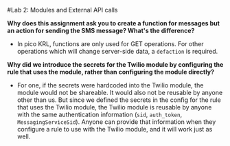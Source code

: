 #Lab 2: Modules and External API calls

**Why does this assignment ask you to create a function for messages but an action for sending the SMS message? What's the difference?**
* In pico KRL, functions are only used for GET operations.  For other operations which will change server-side data, a `defaction` is required.

**Why did we introduce the secrets for the Twilio module by configuring the rule that uses the module, rather than configuring the module directly?**
* For one, if the secrets were hardcoded into the Twilio module, the module would not be shareable.  It would also not be reusable by anyone other than us.  But since we defined the secrets in the config for the rule that uses the Twilio module, the Twilio module is reusable by anyone with the same authentication information (`sid`, `auth_token`, `MessagingServiceSid`).  Anyone can provide that information when they configure a rule to use with the Twilio module, and it will work just as well.